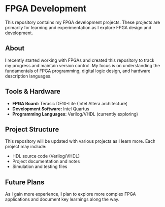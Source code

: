 # FPGA Development

This repository contains my FPGA development projects. These projects are primarily for learning and experimentation as I explore FPGA design and development.

## About

I recently started working with FPGAs and created this repository to track my progress and maintain version control. My focus is on understanding the fundamentals of FPGA programming, digital logic design, and hardware description languages.

## Tools & Hardware

- **FPGA Board:** Terasic DE10-Lite (Intel Altera architecture)
- **Development Software:** Intel Quartus
- **Programming Languages:** Verilog/VHDL (currently exploring)

## Project Structure

This repository will be updated with various projects as I learn more. Each project may include:

- HDL source code (Verilog/VHDL)
- Project documentation and notes
- Simulation and testing files

## Future Plans

As I gain more experience, I plan to explore more complex FPGA applications and document key learnings along the way.  


